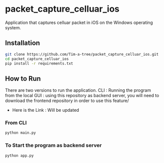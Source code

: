 # packet_capture_celluar_ios
Application that captures celluar packet in iOS on the Windows operating system.

## Installation
```sh
git clone https://github.com/Tim-a-tree/packet_capture_celluar_ios.git
cd packet_capture_celluar_ios
pip install -r requirements.txt
```

## How to Run
There are two versions to run the application.
CLI : Running the program from the local
GUI : using this repository as backend server, you will need to download the frontend repository in order to use this feature/
- Here is the Link : Will be updated

### From CLI
```sh
python main.py
```

### To Start the program as backend server
```sh
python app.py
```